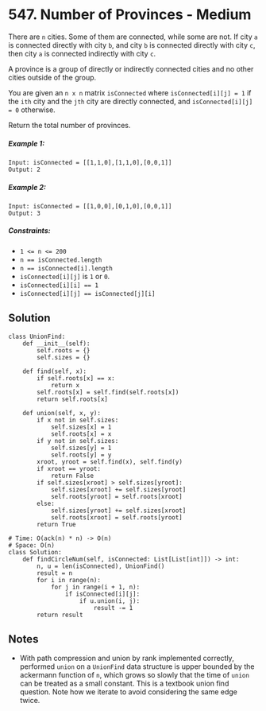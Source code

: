 # 547. Number of Provinces - Medium

There are `n` cities. Some of them are connected, while some are not. If city `a` is connected directly with city `b`, and city `b` is connected directly with city `c`, then city `a` is connected indirectly with city `c`.

A province is a group of directly or indirectly connected cities and no other cities outside of the group.

You are given an `n x n` matrix `isConnected` where `isConnected[i][j] = 1` if the `ith` city and the `jth` city are directly connected, and `isConnected[i][j] = 0` otherwise.

Return the total number of provinces.

##### Example 1:

```
Input: isConnected = [[1,1,0],[1,1,0],[0,0,1]]
Output: 2
```

##### Example 2:

```
Input: isConnected = [[1,0,0],[0,1,0],[0,0,1]]
Output: 3
```

##### Constraints:

- `1 <= n <= 200`
- `n == isConnected.length`
- `n == isConnected[i].length`
- `isConnected[i][j]` is `1` or `0`.
- `isConnected[i][i] == 1`
- `isConnected[i][j] == isConnected[j][i]`

## Solution

```
class UnionFind:
    def __init__(self):
        self.roots = {}
        self.sizes = {}

    def find(self, x):
        if self.roots[x] == x:
            return x
        self.roots[x] = self.find(self.roots[x])
        return self.roots[x]
    
    def union(self, x, y):
        if x not in self.sizes:
            self.sizes[x] = 1
            self.roots[x] = x
        if y not in self.sizes:
            self.sizes[y] = 1
            self.roots[y] = y
        xroot, yroot = self.find(x), self.find(y)
        if xroot == yroot:
            return False
        if self.sizes[xroot] > self.sizes[yroot]:
            self.sizes[xroot] += self.sizes[yroot]
            self.roots[yroot] = self.roots[xroot]
        else:
            self.sizes[yroot] += self.sizes[xroot]
            self.roots[xroot] = self.roots[yroot]
        return True

# Time: O(ack(n) * n) -> O(n)
# Space: O(n)
class Solution:
    def findCircleNum(self, isConnected: List[List[int]]) -> int:
        n, u = len(isConnected), UnionFind()
        result = n
        for i in range(n):
            for j in range(i + 1, n):
                if isConnected[i][j]:
                    if u.union(i, j):
                        result -= 1
        return result
```

## Notes
- With path compression and union by rank implemented correctly, performed `union` on a `UnionFind` data structure is upper bounded by the ackermann function of `n`, which grows so slowly that the time of `union` can be treated as a small constant. This is a textbook union find question. Note how we iterate to avoid considering the same edge twice.